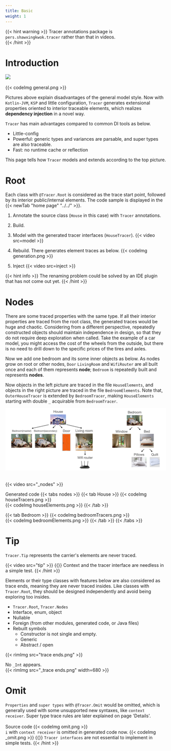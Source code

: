 ```yaml
---
title: Basic
weight: 1
---
```


{{< hint warning >}}
Tracer annotations package is `pers.shawxingkwok.tracer` rather than that in videos.  
{{< /hint >}}

# Introduction
<image src="singleBedroomHouse.png" width=300></image>

{{< codeImg general.png >}}

Pictures above explain disadvantages of the general model style. Now with `Kotlin-JVM`, `KSP` 
and little configuration, `Tracer` generates extensional properties oriented to interior traceable 
elements, which realizes **dependency injection** in a novel way.

`Tracer` has main advantages compared to common DI tools as below. 
- Little-config
- Powerful: generic types and variances are parsable, and super types are also traceable.
- Fast: no runtime cache or reflection

This page tells how `Tracer` models and extends according to the top picture.   

# Root
Each class with `@Tracer.Root` is considered as the trace start point, followed by its interior
public/internal elements. The code sample is displayed in the {{< newTab "home page" "../../" >}}.

1. Annotate the source class (`House` in this case) with `Tracer` annotations.
2. Build.
3. Model with the generated tracer interfaces (`HouseTracer`).
   {{< video src=model >}}

4. Rebuild. There generates element traces as below.
   {{< codeImg generation.png >}}
5. Inject
   {{< video src=inject >}}

{{< hint info >}}
The renaming problem could be solved by an IDE plugin that has not come out yet.
{{< /hint >}}

# Nodes
There are some traced properties with the same type. If all their interior properties are traced from the root class, the 
generated traces would be huge and chaotic. Considering from a different perspective, repeatedly constructed 
objects should maintain independence in design, so that they do not require deep exploration when called. 
Take the example of a car model, you might access the cost of the wheels from the outside, but there is no need 
to drill down to the specific prices of the tires and axles.

Now we add one bedroom and its some inner objects as below. As nodes grow on root or other nodes, 
`Door` `LivingRoom` and `WifiRouter` are all built once and each of them represents **node**; 
`Bedroom` is repeatedly built and represents **nodes**.      

Now objects in the left picture are traced in the file `HouseElements`, and objects in the right picture 
are traced in the file `BedroomElements`. Note that, `OuterHouseTracer` is extended by `BedroomTracer`, making 
`HouseElements` starting with double `_` acquirable from `BedroomTracer`.

<img src=../doubleBedroomsHouse.png />
<br><br>

{{< video src="_nodes" >}}
<br>

Generated code
{{< tabs nodes >}}
{{< tab House >}}
{{< codeImg houseTracers.png >}}
<br>
{{< codeImg houseElements.png >}}
{{< /tab >}}

{{< tab Bedroom >}}
{{< codeImg bedroomTracers.png >}}
<br>
{{< codeImg bedroomElements.png >}}
{{< /tab >}}
{{< /tabs >}}

# Tip
`Tracer.Tip` represents the carrier's elements are never traced. 

{{< video src="tip" >}}
{{<hint info >}}
Context and the tracer interface are needless in a simple test.
{{< /hint >}}

Elements or their type classes with features below are also considered as trace ends, meaning
they are never traced insides. Like classes with `Tracer.Root`, they should be designed independently
and avoid being exploring too insides.
- `Tracer.Root`, `Tracer.Nodes`
- Interface, enum, object
- Nullable
- Foreign (from other modules, generated code, or Java files)
- Rebuilt symbols
    - Constructor is not single and empty.
    - Generic
    - Abstract / open

{{< rimImg src="trace ends.png" >}}

No `_Int` appears.  
{{< rimImg src="_trace ends.png" width=680 >}}

# Omit
`Properties` and `super types` with `@Tracer.Omit` would be omitted, which is generally used 
with some unsupported new syntaxes, like `context receiver`. 
Super type trace rules are later explained on page 'Details'.  
<br> 
Source code
{{< codeImg omit.png >}}
<br>
`i` with `context receiver` is omitted in generated code now. 
{{< codeImg _omit.png >}}
{{<hint info >}}
`Tracer interfaces` are not essential to implement in simple tests. 
{{< /hint >}}